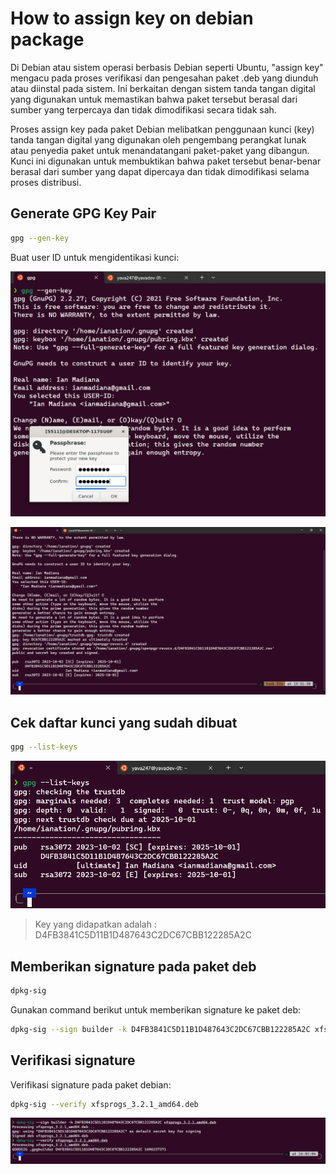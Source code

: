 # How to assign key on debian package

Di Debian atau sistem operasi berbasis Debian seperti Ubuntu, "assign key" mengacu pada proses verifikasi dan pengesahan paket .deb yang diunduh atau diinstal pada sistem. Ini berkaitan dengan sistem tanda tangan digital yang digunakan untuk memastikan bahwa paket tersebut berasal dari sumber yang terpercaya dan tidak dimodifikasi secara tidak sah.

Proses assign key pada paket Debian melibatkan penggunaan kunci (key) tanda tangan digital yang digunakan oleh pengembang perangkat lunak atau penyedia paket untuk menandatangani paket-paket yang dibangun. Kunci ini digunakan untuk membuktikan bahwa paket tersebut benar-benar berasal dari sumber yang dapat dipercaya dan tidak dimodifikasi selama proses distribusi.

## Generate GPG Key Pair

```sh
gpg --gen-key
```

Buat user ID untuk mengidentikasi kunci:

![](./../image/4.1.png)

![](./../image/4.2.png)

## Cek daftar kunci yang sudah dibuat

```sh
gpg --list-keys
```

![](./../image/4.3.png)

> Key yang didapatkan adalah : D4FB3841C5D11B1D487643C2DC67CBB122285A2C

## Memberikan signature pada paket deb

```sh
dpkg-sig
```

Gunakan command berikut untuk memberikan signature ke paket deb:
```sh
dpkg-sig --sign builder -k D4FB3841C5D11B1D487643C2DC67CBB122285A2C xfsprogs_3.2.1_amd64.deb
```

## Verifikasi signature

Verifikasi signature pada paket debian:

```sh
dpkg-sig --verify xfsprogs_3.2.1_amd64.deb
```

![](./../image/4.6.png)